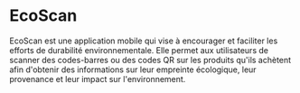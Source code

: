 # EcoScan
EcoScan est une application mobile qui vise à encourager et faciliter les efforts de durabilité environnementale. Elle permet aux utilisateurs de scanner des codes-barres ou des codes QR sur les produits qu'ils achètent afin d'obtenir des informations sur leur empreinte écologique, leur provenance et leur impact sur l'environnement. 
